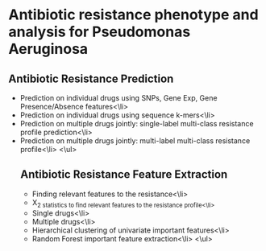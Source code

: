# Antibiotic resistance phenotype and analysis for Pseudomonas Aeruginosa

## Antibiotic Resistance Prediction
<ul>
<li>Prediction on individual drugs using SNPs, Gene Exp, Gene Presence/Absence features<\li>
<li>Prediction on individual drugs using sequence k-mers<\li>
<li>Prediction on multiple drugs jointly: single-label multi-class resistance profile prediction<\li>
<li>Prediction on multiple drugs jointly: multi-label multi-class resistance profile<\li>
<\ul>

## Antibiotic Resistance Feature Extraction 
<ul>
<li>Finding relevant features to the resistance<\li>
<li>X<sub>2</sup> statistics to find relevant features to the resistance profile<\li>
<li>Single drugs<\li>
<li>Multiple drugs<\li>
<li>Hierarchical clustering of univariate important features<\li>
<li>Random Forest important feature extraction<\li>
<\ul>
